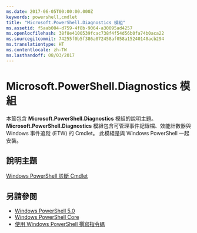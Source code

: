 ```yaml
---
ms.date: 2017-06-05T00:00:00.000Z
keywords: powershell,cmdlet
title: "Microsoft.PowerShell.Diagnostics 模組"
ms.assetid: f5aab004-d759-4f8b-9064-a30095ad4257
ms.openlocfilehash: 38f8e4100539fcac738f4f54d56b0fa74b0aca22
ms.sourcegitcommit: 74255f0b5f386a072458af058a15240140acb294
ms.translationtype: HT
ms.contentlocale: zh-TW
ms.lasthandoff: 08/03/2017
---
```

# <a name="microsoftpowershelldiagnostics-module"></a>Microsoft.PowerShell.Diagnostics 模組
本節包含 **Microsoft.PowerShell.Diagnostics** 模組的說明主題。 **Microsoft.PowerShell.Diagnostics** 模組包含可管理事件記錄檔、效能計數器與 Windows 事件追蹤 (ETW) 的 Cmdlet。 此模組是與 Windows PowerShell 一起安裝。

## <a name="help-topics"></a>說明主題
[Windows PowerShell 診斷 Cmdlet](http://go.microsoft.com/fwlink/?LinkID=245858)

## <a name="see-also"></a>另請參閱
- [Windows PowerShell 5.0](Windows-PowerShell-5.0.md)
- [Windows PowerShell Core](https://technet.microsoft.com/en-us/library/4b75f1e4-f327-48f3-92ab-bf5435094d41)
- [使用 Windows PowerShell 撰寫指令碼](../../getting-started/fundamental/Scripting-with-Windows-PowerShell.md)

